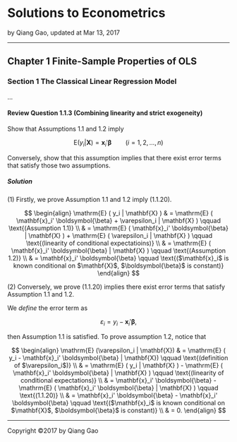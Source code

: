 # Solutions to Econometrics

by Qiang Gao, updated at Mar 13, 2017

---

## Chapter 1 Finite-Sample Properties of OLS

### Section 1 The Classical Linear Regression Model

...

#### Review Question 1.1.3 (Combining linearity and strict exogeneity)

Show that Assumptions 1.1 and 1.2 imply

$$
\mathrm{E} ( y_i | \mathbf{X} ) = \mathbf{x}_i' \boldsymbol{\beta}
\qquad
\text{($i = 1, 2, \ldots, n$)}
\tag{1.1.20}
$$

Conversely, show that this assumption implies that there exist error terms that satisfy those two assumptions.

##### Solution

(1) Firstly, we prove Assumption 1.1 and 1.2 imply (1.1.20).

$$
\begin{align}
  \mathrm{E} ( y_i | \mathbf{X} )
  & = \mathrm{E} ( \mathbf{x}_i' \boldsymbol{\beta} + \varepsilon_i | \mathbf{X} )
  \qquad
  \text{(Assumption 1.1)} \\
  & = \mathrm{E} ( \mathbf{x}_i' \boldsymbol{\beta} | \mathbf{X} ) + \mathrm{E} ( \varepsilon_i | \mathbf{X} )
  \qquad
  \text{(linearity of conditional expectatioins)} \\
  & = \mathrm{E} ( \mathbf{x}_i' \boldsymbol{\beta} | \mathbf{X} )
  \qquad
  \text{(Assumption 1.2)} \\
  & = \mathbf{x}_i' \boldsymbol{\beta}
  \qquad
  \text{($\mathbf{x}_i$ is known conditional on $\mathbf{X}$, $\boldsymbol{\beta}$ is constant)}
\end{align}
$$

(2) Conversely, we prove (1.1.20) implies there exist error terms that satisfy Assumption 1.1 and 1.2.

We _define_ the error term as

$$
\varepsilon_i = y_i - \mathbf{x}_i' \boldsymbol{\beta},
$$

then Assumption 1.1 is satisfied. To prove assumption 1.2, notice that

$$
\begin{align}
  \mathrm{E} (\varepsilon_i | \mathbf{X})
  & = \mathrm{E} ( y_i - \mathbf{x}_i' \boldsymbol{\beta} | \mathbf{X})
  \qquad
  \text{(definition of $\varepsilon_i$)} \\
  & = \mathrm{E} ( y_i | \mathbf{X} ) - \mathrm{E} ( \mathbf{x}_i' \boldsymbol{\beta} | \mathbf{X} )
  \qquad
  \text{(linearity of conditional expectations)} \\
  & = \mathbf{x}_i' \boldsymbol{\beta} - \mathrm{E} ( \mathbf{x}_i' \boldsymbol{\beta} | \mathbf{X} )
  \qquad
  \text{(1.1.20)} \\
  & = \mathbf{x}_i' \boldsymbol{\beta} - \mathbf{x}_i' \boldsymbol{\beta}
  \qquad
  \text{($\mathbf{x}_i$ is known conditional on $\mathbf{X}$, $\boldsymbol{\beta}$ is constant)} \\
  & = 0.
\end{align}
$$

---

Copyright ©2017 by Qiang Gao